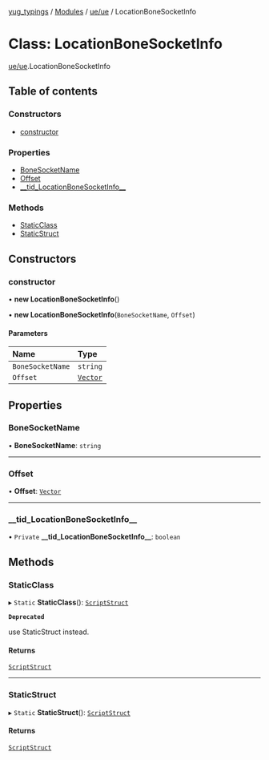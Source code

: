 [yug_typings](../README.md) / [Modules](../modules.md) / [ue/ue](../modules/ue_ue.md) / LocationBoneSocketInfo

# Class: LocationBoneSocketInfo

[ue/ue](../modules/ue_ue.md).LocationBoneSocketInfo

## Table of contents

### Constructors

- [constructor](ue_ue.LocationBoneSocketInfo.md#constructor)

### Properties

- [BoneSocketName](ue_ue.LocationBoneSocketInfo.md#bonesocketname)
- [Offset](ue_ue.LocationBoneSocketInfo.md#offset)
- [\_\_tid\_LocationBoneSocketInfo\_\_](ue_ue.LocationBoneSocketInfo.md#__tid_locationbonesocketinfo__)

### Methods

- [StaticClass](ue_ue.LocationBoneSocketInfo.md#staticclass)
- [StaticStruct](ue_ue.LocationBoneSocketInfo.md#staticstruct)

## Constructors

### constructor

• **new LocationBoneSocketInfo**()

• **new LocationBoneSocketInfo**(`BoneSocketName`, `Offset`)

#### Parameters

| Name | Type |
| :------ | :------ |
| `BoneSocketName` | `string` |
| `Offset` | [`Vector`](ue_ue_s.Vector.md) |

## Properties

### BoneSocketName

• **BoneSocketName**: `string`

___

### Offset

• **Offset**: [`Vector`](ue_ue_s.Vector.md)

___

### \_\_tid\_LocationBoneSocketInfo\_\_

• `Private` **\_\_tid\_LocationBoneSocketInfo\_\_**: `boolean`

## Methods

### StaticClass

▸ `Static` **StaticClass**(): [`ScriptStruct`](ue_ue.ScriptStruct.md)

**`Deprecated`**

use StaticStruct instead.

#### Returns

[`ScriptStruct`](ue_ue.ScriptStruct.md)

___

### StaticStruct

▸ `Static` **StaticStruct**(): [`ScriptStruct`](ue_ue.ScriptStruct.md)

#### Returns

[`ScriptStruct`](ue_ue.ScriptStruct.md)

